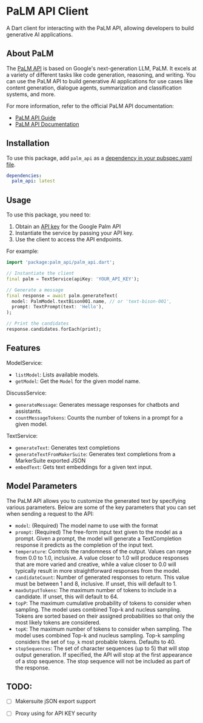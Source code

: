 # PaLM API Client

A Dart client for interacting with the PaLM API, allowing developers to build generative AI applications.

## About PaLM

The [PaLM API](https://developers.generativeai.google) is based on Google's next-generation LLM, PaLM. It excels at a variety of different tasks like code generation, reasoning, and writing. You can use the PaLM API to build generative AI applications for use cases like content generation, dialogue agents, summarization and classification systems, and more.

For more information, refer to the official PaLM API documentation:

- [PaLM API Guide](https://developers.generativeai.google/guide/palm_api_overview)
- [PaLM API Documentation](https://developers.generativeai.google/api)

## Installation

To use this package, add `palm_api` as a [dependency in your pubspec.yaml file](https://flutter.dev/docs/development/packages-and-plugins/using-packages).

```yaml
dependencies:
  palm_api: latest
```

## Usage

To use this package, you need to:

1. Obtain an [API key](https://developers.generativeai.google/tutorials/setup) for the Google Palm API 
2. Instantiate the service by passing your API key.
3. Use the client to access the API endpoints.

For example:

```dart
import 'package:palm_api/palm_api.dart';

// Instantiate the client
final palm = TextService(apiKey: 'YOUR_API_KEY');

// Generate a message 
final response = await palm.generateText(
  model: PalmModel.textBison001.name, // or 'text-bison-001',
  prompt: TextPrompt(text: 'Hello'), 
);

// Print the candidates
response.candidates.forEach(print);
```

## Features

ModelService:

- `listModel`: Lists available models.  
- `getModel`: Get the `Model` for the given model name.  

DiscussService:

- `generateMessage`: Generates message responses for chatbots and assistants.
- `countMessageTokens`: Counts the number of tokens in a prompt for a given model.

TextService:  

- `generateText`: Generates text completions
- `generateTextFromMakerSuite`: Generates text completions from a MarkerSuite exported JSON
- `embedText`: Gets text embeddings for a given text input.

## Model Parameters

The PaLM API allows you to customize the generated text by specifying various parameters. Below are some of the key parameters that you can set when sending a request to the API:

- `model`: (Required) The model name to use with the format
- `prompt`: (Required) The free-form input text given to the model as a prompt. Given a prompt, the model will generate a TextCompletion response it predicts as the completion of the input text.
- `temperature`: Controls the randomness of the output. Values can range from 0.0 to 1.0, inclusive. A value closer to 1.0 will produce responses that are more varied and creative, while a value closer to 0.0 will typically result in more straightforward responses from the model.
- `candidateCount`: Number of generated responses to return. This value must be between 1 and 8, inclusive. If unset, this will default to 1.
- `maxOutputTokens`: The maximum number of tokens to include in a candidate. If unset, this will default to 64.
- `topP`: The maximum cumulative probability of tokens to consider when sampling. The model uses combined Top-k and nucleus sampling. Tokens are sorted based on their assigned probabilities so that only the most likely tokens are considered.
- `topK`: The maximum number of tokens to consider when sampling. The model uses combined Top-k and nucleus sampling. Top-k sampling considers the set of `top_k` most probable tokens. Defaults to 40.
- `stopSequences`: The set of character sequences (up to 5) that will stop output generation. If specified, the API will stop at the first appearance of a stop sequence. The stop sequence will not be included as part of the response.

## TODO:
- [ ] Makersuite jSON export support
- [ ] Proxy using for API KEY security

